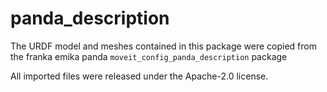 # panda_description

The URDF model and meshes contained in this package were copied from the franka emika panda `moveit_config_panda_description` package

All imported files were released under the Apache-2.0 license.
